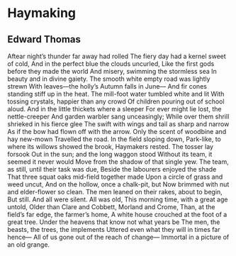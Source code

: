 # Haymaking
## Edward Thomas
Aftear night’s thunder far away had rolled
The fiery day had a kernel sweet of cold,
And in the perfect blue the clouds uncurled,
Like the first gods before they made the world
And misery, swimming the stormless sea
In beauty and in divine gaiety.
The smooth white empty road was lightly strewn
With leaves—the holly’s Autumn falls in June—
And fir cones standing stiff up in the heat.
The mill-foot water tumbled white and lit
With tossing crystals, happier than any crowd
Of children pouring out of school aloud.
And in the little thickets where a sleeper
For ever might lie lost, the nettle-creeper
And garden warbler sang unceasingly;
While over them shrill shrieked in his fierce glee
The swift with wings and tail as sharp and narrow
As if the bow had flown off with the arrow.
Only the scent of woodbine and hay new-mown
Travelled the road. In the field sloping down,
Park-like, to where its willows showed the brook,
Haymakers rested. The tosser lay forsook
Out in the sun; and the long waggon stood
Without its team, it seemed it never would
Move from the shadow of that single yew.
The team, as still, until their task was due,
Beside the labourers enjoyed the shade
That three squat oaks mid-field together made
Upon a circle of grass and weed uncut,
And on the hollow, once a chalk-pit, but
Now brimmed with nut and elder-flower so clean.
The men leaned on their rakes, about to begin,
But still. And all were silent. All was old,
This morning time, with a great age untold,
Older than Clare and Cobbett, Morland and Crome,
Than, at the field’s far edge, the farmer’s home,
A white house crouched at the foot of a great tree.
Under the heavens that know not what years be
The men, the beasts, the trees, the implements
Uttered even what they will in times far hence—
All of us gone out of the reach of change—
Immortal in a picture of an old grange.